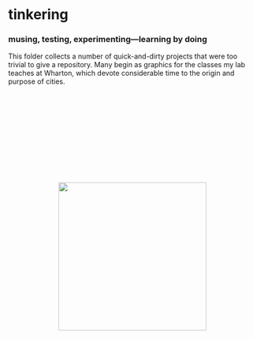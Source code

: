 # tinkering
### musing, testing, experimenting—learning by doing

This folder collects a number of quick-and-dirty projects that were too trivial to give a repository. Many begin as graphics for the classes my lab teaches at Wharton, which devote considerable time to the origin and purpose of cities.

<p align="center">
  <img src="https://raw.githubusercontent.com/asrenninger/tinkering/master/viz/pipelines_comparison_binary.gif" alt=""/>
</p>
<p align="center">
  <img src="https://github.com/asrenninger/tinkering/raw/master/viz/generate.gif" alt=""/>
</p>
<p align="center">
  <img src="https://raw.githubusercontent.com/asrenninger/tinkering/master/viz/earth.png" alt=""/>
</p>
<p align="center">
  <img src="https://raw.githubusercontent.com/asrenninger/tinkering/master/viz/race.gif" alt=""/>
</p>
<p align="center">
  <img src="https://raw.githubusercontent.com/asrenninger/tinkering/master/viz/speed_gla.png" alt=""/>
</p>
<p align="center">
  <img src="https://raw.githubusercontent.com/asrenninger/tinkering/master/viz/bars.png" alt=""/>
</p>
<p align="center">
  <img src="https://github.com/asrenninger/tinkering/raw/master/viz/urbanism/built.gif" alt=""/>
</p>
<p align="center">
  <img src="https://raw.githubusercontent.com/asrenninger/tinkering/master/viz/combined.gif" alt=""/>
</p>
<p align="center">
  <img src="https://raw.githubusercontent.com/asrenninger/tinkering/master/viz/rittenhouse_daylight.png" alt=""/>
</p>
<p align="center">
  <img src="https://raw.githubusercontent.com/asrenninger/tinkering/master/viz/voronois.png" alt=""/>
</p>
<p align="center">
  <img src="https://raw.githubusercontent.com/asrenninger/tinkering/master/viz/settlements_dymaxion.png" alt=""/>
</p>
<p align="center">
  <img src="https://raw.githubusercontent.com/asrenninger/tinkering/master/viz/petroleum_network_binary.gif" alt=""/>
</p>
<p align="center">
  <img src="https://raw.githubusercontent.com/asrenninger/tinkering/master/viz/flights_animated.gif" alt=""/>
</p>
<p align="center">
  <img src="https://raw.githubusercontent.com/asrenninger/tinkering/master/viz/coastline.gif" alt="" width="300"/>
</p>
